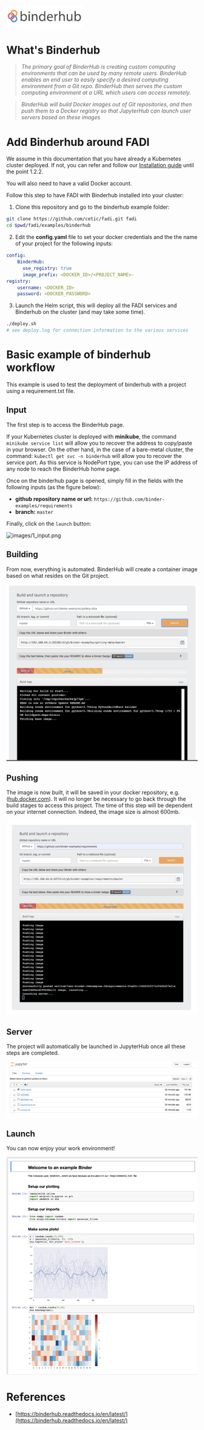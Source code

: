 <a href="https://binderhub.readthedocs.io/en/latest/" alt="BinderHub"><img src="images/binderhub.png" width="200px"/></a>
# What's Binderhub

> *The primary goal of BinderHub is creating custom computing environments that can be used by many remote users. BinderHub enables an end user to easily specify a desired computing environment from a Git repo. BinderHub then serves the custom computing environment at a URL which users can access remotely.*

> *BinderHub will build Docker images out of Git repositories, and then push them to a Docker registry so that JupyterHub can launch user servers based on these images*

# Add Binderhub around FADI

We assume in this documentation that you have already a Kubernetes cluster deployed. If not, you can refer and follow our [Installation guide]() until the point 1.2.2.

You will also need to have a valid Docker account.

Follow this step to have FADI with Binderhub installed into your cluster:

1. Clone this repository and go to the binderhub example folder:
```bash
git clone https://github.com/cetic/fadi.git fadi
cd $pwd/fadi/examples/binderhub
```

2. Edit the **config.yaml** file to set your docker credentials and the the name of your project for the following inputs:
```yaml
config:
    BinderHub:
      use_registry: true
      image_prefix: <DOCKER_ID>/<PROJECT_NAME>-
registry:
    username: <DOCKER_ID>
    password: >DOCKER_PASSWORD>
```

3. Launch the Helm script, this will deploy all the FADI services and Binderhub on the cluster (and may take some time).
```bash
./deploy.sh
# see deploy.log for connection information to the various services
```

# Basic example of binderhub workflow
This example is used to test the deployment of binderhub with a project using a requirement.txt file.

## Input
The first step is to access the BinderHub page.

If your Kubernetes cluster is deployed with **minikube**, the command `minikube service list` will allow you to recover the address to copy/paste in your browser. On the other hand, in the case of a bare-metal cluster, the command: `kubectl get svc -n binderhub` will allow you to recover the service port.
As this service is NodePort type, you can use the IP address of any node to reach the BinderHub home page.

Once on the binderhub page is opened, simply fill in the fields with the following inputs (as the figure below):
- **github repository name or url:** `https://github.com/binder-examples/requirements`
- **branch:** `master`

Finally, click on the `launch` button:

![images/1_input.png](images/1_input.png)

## Building

From now, everything is automated. BinderHub will create a container image based on what resides on the Git project. 

![images/2_building.png](images/2_building.png)

## Pushing

The image is now built, it will be saved in your docker repository, e.g. ([hub.docker.com](hub.docker.com)). It will no longer be necessary to go back through the build stages to access this project. The time of this step will be dependent on your internet connection. Indeed, the image size is almost 600mb.

![images/3_pushing.png](images/3_pushing.png)

## Server

The project will automatically be launched in JupyterHub once all these steps are completed.

![images/4_jupyter.png](images/4_jupyter.png)

## Launch

You can now enjoy your work environment!

![images/5_notebook.png](images/5_notebook.png)

# References
 - [https://binderhub.readthedocs.io/en/latest/](https://binderhub.readthedocs.io/en/latest/)
